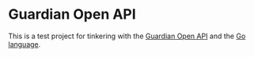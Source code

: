 # Guardian Open API
This is a test project for tinkering with the
[Guardian Open API](https://open-platform.theguardian.com/documentation/)
and the
[Go language](https://golang.org/).



